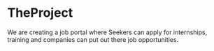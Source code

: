 # TheProject
We are creating a job portal where Seekers can apply for internships, training and companies can put out there job opportunities.
